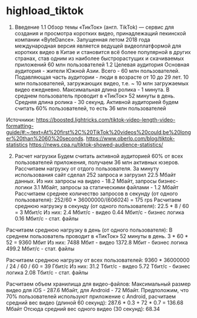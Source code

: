 # highload_tiktok

1. Введение
1.1 Обзор темы
«ТикТок» (англ. TikTok) — сервис для создания и просмотра коротких видео, принадлежащий пекинской компании «ByteDance». Запущенная летом 2018 года международная версия является ведущей видеоплатформой для коротких видео в Китае и становится всё более популярной в других странах, став одним из наиболее быстрорастущих и скачиваемых приложений
60 млн пользователей
1.2 Целевая аудитория
Основная аудитория - жители Южной Азии. Всего - 60 млн пользователей. Подавляющая часть аудитории - люди в возрасте от 10 до 29 лет.
10 млн пользователей, загружающих видео, т.е. ~ 10 млн загружаемых видео ежедневно. Максимальная длина ролика - 1 минута.
В среднем пользователь проводит в «ТикТок» 52 минуты в день. Средняя длина ролика - 30 секунд. Активной аудиторией будем считать 60% пользователей, то есть 36 млн пользователей

Источники:
https://boosted.lightricks.com/tiktok-video-length-video-formatting-guide/#:~:text=At%20first%2C%20TikTok%20videos%20could,be%20longer%20than%2060%20seconds.
https://www.oberlo.com/blog/tiktok-statistics
https://news.cpa.ru/tiktok-showed-audience-statistics/

2. Расчет нагрузки
Будем считать активной аудиторией 60% от всех пользователей приложения, получаем 36 млн активных юзеров.
Рассчитаем нагрузку от отдого пользователя.
За минуту использования сайт сделал 252 запроса и загрузил 22.5 Мбайт данных. Из них запросы на видео - 18.2 Мбайт, запросы бизнес-логики 3.1 Мбайт, запросы за статическими файлами - 1.2 Мбайт
Рассчитаем среднее количество запросов в секунду (от одного пользователя):
252/60 * 36000000/(60*60*24) = 175 rps
Расчитаем среднюю нагрузку в секунду (от одного пользователя):
22.5 * 8 / 60 = 3 Мбит/c
Из них:
    2.4  Мбит/c - видео
    0.44 Мбит/c - бизнес логика
    0.16 Мбит/c - стат. файлы

Расчитаем среднюю нагрузку в день (от одного пользователя):
В среднем пользователь проводит в «ТикТок» 52 минуты в день.
3 * 60 * 52 = 9360 Мбит
Из них:
    7488  Мбит - видео
    1372.8 Мбит - бизнес логика
    499.2 Мбит/c - стат. файлы

Расчитаем среднюю нагрузку  от всех пользователей:
9360 * 36000000 / 24 / 60 / 60 = 39 Гбит/с
Из них:
    31.2 Tбит/с - видео
    5.72 Tбит/с  - бизнес логика
    2.08 Тбит/с  - стат. файлы

Расчитаем объем хранилища для видео-файлов:
Максимальный размер видео для iOS - 287.6 Mбайт, для Android - 72 Mбайт. Предположим, что 70% пользователей используют приложение
с Android, расчитаем средний вес видео (длиной 60 секунд):
287.6 * 0.3 + 72 * 0.7 = 136.68 Mбайт
Отсюда средний вес одного видео (30 секунд): 68.34



